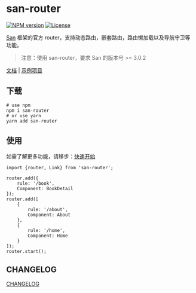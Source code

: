 # san-router

[![NPM version](http://img.shields.io/npm/v/san-router.svg?style=flat-square)](https://npmjs.org/package/san-router)
[![License](https://img.shields.io/github/license/baidu/san-router.svg?style=flat-square)](https://npmjs.org/package/san-router)

[San](https://baidu.github.io/san/) 框架的官方 router，支持动态路由，嵌套路由，路由懒加载以及导航守卫等功能。

> 注意：使用 san-router，要求 San 的版本号 >= 3.0.2

[文档](https://baidu.github.io/san-router/) | [示例项目](https://github.com/baidu/san/tree/master/example/todos-esnext)

## 下载

```
# use npm
npm i san-router
# or use yarn
yarn add san-router
```

## 使用

如需了解更多功能，请移步：[快速开始](https://baidu.github.io/san-router/docs/quick-start)

```
import {router, Link} from 'san-router';

router.add({
    rule: '/book',
    Component: BookDetail
});
router.add([
    {
        rule: '/about',
        Component: About
    },
    {
        rule: '/home',
        Component: Home
    }
]);
router.start();
```

## CHANGELOG

[CHANGELOG](https://github.com/baidu/san-router/blob/master/CHANGELOG.md)
